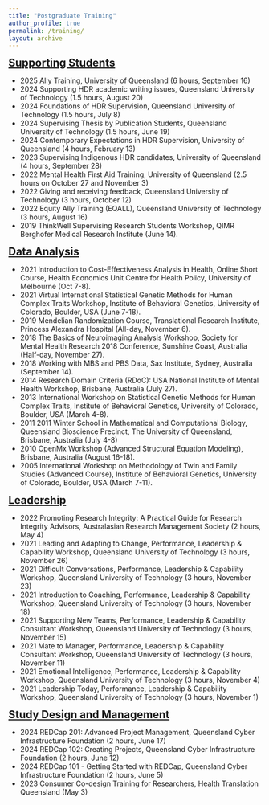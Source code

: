 ```yaml
---
title: "Postgraduate Training"
author_profile: true
permalink: /training/
layout: archive
---
```


<span style="font-size:1.5em;"><strong><u>Supporting Students</u></strong></span>
* 2025	Ally Training, University of Queensland (6 hours, September 16)
* 2024	Supporting HDR academic writing issues, Queensland University of Technology (1.5 hours, August 20)
* 2024	Foundations of HDR Supervision, Queensland University of Technology (1.5 hours, July 8)
* 2024	Supervising Thesis by Publication Students, Queensland University of Technology (1.5 hours, June 19)
* 2024	Contemporary Expectations in HDR Supervision, University of Queensland (4 hours, February 13)
* 2023	Supervising Indigenous HDR candidates, University of Queensland (4 hours, September 28)
* 2022	Mental Health First Aid Training, University of Queensland (2.5 hours on October 27 and November 3)
* 2022	Giving and receiving feedback, Queensland University of Technology (3 hours, October 12)
* 2022	Equity Ally Training (EQALL), Queensland University of Technology (3 hours, August 16)
* 2019	ThinkWell Supervising Research Students Workshop, QIMR Berghofer Medical Research Institute (June 14).

<span style="font-size:1.5em;"><strong><u>Data Analysis</u></strong></span>
* 2021	Introduction to Cost-Effectiveness Analysis in Health, Online Short Course, Health Economics Unit Centre for Health Policy, University of Melbourne (Oct 7-8).
* 2021	Virtual International Statistical Genetic Methods for Human Complex Traits Workshop, Institute of Behavioral Genetics, University of Colorado, Boulder, USA (June 7-18).
* 2019	Mendelian Randomization Course, Translational Research Institute, Princess Alexandra Hospital (All-day, November 6).
* 2018	The Basics of Neuroimaging Analysis Workshop, Society for Mental Health Research 2018 Conference, Sunshine Coast, Australia (Half-day, November 27).
* 2018	Working with MBS and PBS Data, Sax Institute, Sydney, Australia (September 14).
* 2014	Research Domain Criteria (RDoC): USA National Institute of Mental Health Workshop, Brisbane, Australia (July 27).
* 2013	International Workshop on Statistical Genetic Methods for Human Complex Traits, Institute of Behavioral Genetics, University of Colorado, Boulder, USA (March 4-8).
* 2011	2011 Winter School in Mathematical and Computational Biology, Queensland Bioscience Precinct, The University of Queensland, Brisbane, Australia (July 4-8)
* 2010	OpenMx Workshop (Advanced Structural Equation Modeling), Brisbane, Australia (August 16-18).
* 2005	International Workshop on Methodology of Twin and Family Studies (Advanced Course), Institute of Behavioral Genetics, University of Colorado, Boulder, USA (March 7-11).

<span style="font-size:1.5em;"><strong><u>Leadership</u></strong></span>
* 2022	Promoting Research Integrity: A Practical Guide for Research Integrity Advisors, Australasian Research Management Society (2 hours, May 4)
* 2021	Leading and Adapting to Change, Performance, Leadership & Capability Workshop, Queensland University of Technology (3 hours, November 26)
* 2021	Difficult Conversations, Performance, Leadership & Capability Workshop, Queensland University of Technology (3 hours, November 23)
* 2021	Introduction to Coaching, Performance, Leadership & Capability Workshop, Queensland University of Technology (3 hours, November 18)
* 2021	Supporting New Teams, Performance, Leadership & Capability Consultant Workshop, Queensland University of Technology (3 hours, November 15)
* 2021	Mate to Manager, Performance, Leadership & Capability Consultant Workshop, Queensland University of Technology (3 hours, November 11)
* 2021	Emotional Intelligence, Performance, Leadership & Capability Workshop, Queensland University of Technology (3 hours, November 4)
* 2021	Leadership Today, Performance, Leadership & Capability Workshop, Queensland University of Technology (3 hours, November 1)

<span style="font-size:1.5em;"><strong><u>Study Design and Management</u></strong></span>
* 2024	REDCap 201: Advanced Project Management, Queensland Cyber Infrastructure Foundation (2 hours, June 17)
* 2024	REDCap 102: Creating Projects, Queensland Cyber Infrastructure Foundation (2 hours, June 12)
* 2024	REDCap 101 - Getting Started with REDCap, Queensland Cyber Infrastructure Foundation (2 hours, June 5)
* 2023	Consumer Co-design Training for Researchers, Health Translation Queensland (May 3)


